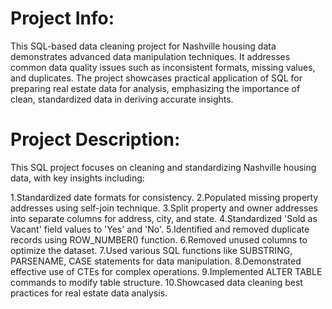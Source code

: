 # Project Info:
This SQL-based data cleaning project for Nashville housing data demonstrates advanced data manipulation techniques. It addresses common data quality issues such as inconsistent formats, missing values, and duplicates. The project showcases practical application of SQL for preparing real estate data for analysis, emphasizing the importance of clean, standardized data in deriving accurate insights.

# Project Description:

This SQL project focuses on cleaning and standardizing Nashville housing data, with key insights including:

1.Standardized date formats for consistency.
2.Populated missing property addresses using self-join technique.
3.Split property and owner addresses into separate columns for address, city, and state.
4.Standardized 'Sold as Vacant' field values to 'Yes' and 'No'.
5.Identified and removed duplicate records using ROW_NUMBER() function.
6.Removed unused columns to optimize the dataset.
7.Used various SQL functions like SUBSTRING, PARSENAME, CASE statements for data manipulation.
8.Demonstrated effective use of CTEs for complex operations.
9.Implemented ALTER TABLE commands to modify table structure.
10.Showcased data cleaning best practices for real estate data analysis.
